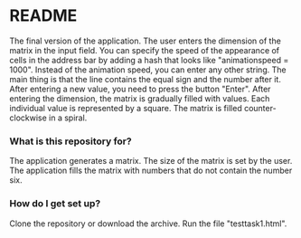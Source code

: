 # README #

The final version of the application.
The user enters the dimension of the matrix in the input field. 
You can specify the speed of the appearance of cells in the address bar by adding a hash
that looks like "animationspeed = 1000". Instead of the animation speed, you can enter 
any other string. The main thing is that the line contains the equal sign and the number 
after it. 
After entering a new value, you need to press the button "Enter".
After entering the dimension, the matrix is gradually filled with values. 
Each individual value is represented by a square. 
The matrix is filled counter-clockwise in a spiral.

### What is this repository for? ###

The application generates a matrix. The size of the matrix is set by the user. 
The application fills the matrix with numbers that do not contain the number six.

### How do I get set up? ###

Clone the repository or download the archive.
Run the file "testtask1.html".
